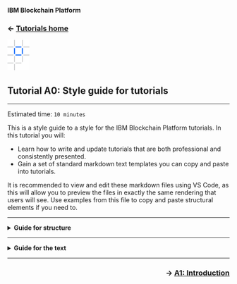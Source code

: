 <!-- Standard Header Start -->
**IBM Blockchain Platform**
<h3 align='left'>← <a href='./index.md'><b>Tutorials home</b></a>
<!-- Standard Header End -->

![alt text](./images/ibp.png "IBM Blockchain Platform")
## **Tutorial A0: Style guide for tutorials**

---

Estimated time: `10 minutes`

<!-- Standard Header End -->

This is a style guide to a style for the IBM Blockchain Platform tutorials. In this tutorial you will:
* Learn how to write and update tutorials that are both professional and consistently presented.
* Gain a set of standard markdown text templates you can copy and paste into tutorials.

It is recommended to view and edit these markdown files using VS Code, as this will allow you to preview the files in exactly the same rendering that users will see. Use examples from this file to copy and paste structural elements if you need to.
</details>


---
<details>
<summary><b>Guide for structure</b></summary>

* Use markdown wherever possible; drop to HTML only when necessary.
* Use a standard header, copied from above, which consists of:
    * The text "IBM Blockchain Platform" in simple **bold**.
    * Link back to the previous topic in the set using **h3** align left. Arrow is not hyperlinked.
    * The IBM Blockchain Platform motif
    * Title name in standard Markdown of the form: "Tutorial Xn.n: Name"
    * A horizontal line
    * An estimated time to completion (should be around 10 minutes).
    * An introduction and guide to the learning objectives of the tutorial, in bulleted points. Good learning objectives begin with an imperative verb that shows what a reader will do.
* The body text, which consists of:
    * A set of main sections, each collapsed into a twisty and separated by horizontal lines. These sections should be closed by default, as this gives the reader a visual indication of the topic structure. Subsections can be open or closed depending on context (use open="true" on the \<details\> tag to do this).
    * The last main section should include a Summary subsection which recaps what the student has done.
* Use a standard footer, copied from below, which consists of:
    * A link forward to the next topic in the set using **h3** align right. Arrow is not hyperlinked.


</details>

---
<details>
<summary><b>Guide for the text</b></summary>

![alt text](./images/bullet.png "[]") &nbsp;&nbsp;&nbsp;&nbsp; `A0.1`: &nbsp;&nbsp;&nbsp;&nbsp;
This is a mandatory task for the user.

* Mandatory instructions should look like the above, with the blue image and unique identifier in yellow. The identifier is of the form `Ab.c:`, where `A` is the tutorial set, `b` is the tutorial number within the set, and `c` is the sequential step number.
* The text next to the mandatory instructions should state the *bare minimum* the user needs to do. All background or explanatory text should be normal, unbulleted text.
* Each step should consist of one action only.
* Don't give the user a choice of what to do.
* Optional instructions go in normal, unbulleted text, and should be self-contained; later instructions should not be affected by whether the user completed any optional steps.
* General tone should be imperative: (e.g. "Open the file")
* Use first-person-plural voice to describe any narrative (e.g. "In the next section we will deploy a smart contract")
* Paragraphs should be short (1-3 sentences). Dense text gets skimmed by the reader.
* Refer to other tutorials using a hyperlink and include both the code number and title, for example, tutorial <a href="./a1.md">A1: Introduction</a>.
* Prefix any references to badges with a trophy icon of the relevant colour, for example: <img src='./images/badge_bronze.png'></img>IBM Blockchain Essentials
* Use *italics* when first introducing terms; don't overuse.
* Express navigation of menus using the form 'File' -> 'Save'.
* Avoid the quoting of keyboard shortcuts (Ctrl+S), as these vary from platform to platform.
* Avoid colloquial or complex language, as users may not have English as their first language. Also avoid emoticons and emojis, unless there is no other character available.
* Every task that includes a user action that changes the UI should follow with a screenshot:
    * All images go in the ./images directory - use relative links only.
    * File names should be in lower case and generally of the form "tutorial.step.png" (e.g. "a1.2.png"); use additional points and numbers where there are multiple images for a single step (e.g. "a1.2.1.png", "a1.2.2.png")
    * Reuse existing images where appropriate; use the file name to indicate all the places where the image is used (e.g. "a2.1-a3.1.png").
    * Use PNG as the file format.
    * Screen captures should be 1:1 size - VS Code resizes nicely based on the screen width.
    * Use red for highlighting within the image, 5px line width. Use rectangular box outlines rather than circles.
    * Use red Arial font for any text in the image
    * You only need to show the elements of the screen that have changed.
    * Use descriptive alt text.
    * Don't use colour as the sole differentiator of content.
    * Avoid visual effects such as shadows.
* How common terms should be referred to:
    * Hyperledger Fabric
    * VS Code (not VSCode, vscode etc.)
    * IBM Blockchain Platform (don't use 'IBP')
    * IBM Blockchain Platform developer tools (as a short form of 'IBM Blockchain Platform Extension for Visual Studio Code').
    * Use the <a href="https://code.visualstudio.com/docs/getstarted/userinterface#">correct terminology for VS Code elements</a>. For example, the "Smart Contracts", "Fabric Environments", "Fabric Gateways" and "Fabric Wallets" panels are known as *views*.
* Use the terms 'Hyperledger Fabric' and 'IBM Blockchain Platform' correctly. The tutorials are teaching users to build *Hyperledger Fabric* networks using *IBM Blockchain Platform* tools.
* Use `monospace` font *only* where the user has to type something (e.g. a parameter). Don't use monospace for quoting menu navigation or text on the screen; it makes the text too busy and difficult to read.
* Ensure copy and paste work correctly from the tutorials for commands and code-snippets.
* When entire commands are needed, these should be in a box-out.
   ```         
       peer chaincode deploy
   ```
* Use syntax highlighting when showing code:
```typescript
    public async doStuff(ctx: Context): Promise<void> {
        // blah
    }
```

> <br>
   > Use a side box like this to direct interested users to more information. <a href="https://www.ibm.com/blockchain/platform">https://www.ibm.com/blockchain/platform</a>
   > <br>&nbsp;

Normal explanatory text is written as standard markdown; avoid the use of bullet points unless you are producing a list of things. Check for visual appeal: don't make paragraphs too dense.

<br><h3 align='left'>Summary</h3>

This is an example of a Summary section that should conclude the tutorial, recapping what the student has learned and teasing the next tutorial in the series.

The summary should be part of the last major section of each tutorial, and introduced in **h3** align-left subsection style.

This subsection style can also be used to break sections apart where a twisty section is overkill.

</details>

<!-- Standard Footer Start -->

---

<h3 align='right'> → <a href='./a1.md'><b>A1: Introduction</b></h3></a>
<!-- Standard Footer End -->